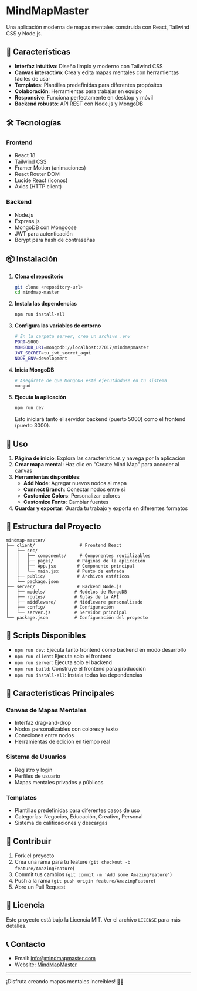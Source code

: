 # MindMapMaster

Una aplicación moderna de mapas mentales construida con React, Tailwind CSS y Node.js.

## 🚀 Características

- **Interfaz intuitiva**: Diseño limpio y moderno con Tailwind CSS
- **Canvas interactivo**: Crea y edita mapas mentales con herramientas fáciles de usar
- **Templates**: Plantillas predefinidas para diferentes propósitos
- **Colaboración**: Herramientas para trabajar en equipo
- **Responsive**: Funciona perfectamente en desktop y móvil
- **Backend robusto**: API REST con Node.js y MongoDB

## 🛠️ Tecnologías

### Frontend
- React 18
- Tailwind CSS
- Framer Motion (animaciones)
- React Router DOM
- Lucide React (iconos)
- Axios (HTTP client)

### Backend
- Node.js
- Express.js
- MongoDB con Mongoose
- JWT para autenticación
- Bcrypt para hash de contraseñas

## 📦 Instalación

1. **Clona el repositorio**
   ```bash
   git clone <repository-url>
   cd mindmap-master
   ```

2. **Instala las dependencias**
   ```bash
   npm run install-all
   ```

3. **Configura las variables de entorno**
   ```bash
   # En la carpeta server, crea un archivo .env
   PORT=5000
   MONGODB_URI=mongodb://localhost:27017/mindmapmaster
   JWT_SECRET=tu_jwt_secret_aqui
   NODE_ENV=development
   ```

4. **Inicia MongoDB**
   ```bash
   # Asegúrate de que MongoDB esté ejecutándose en tu sistema
   mongod
   ```

5. **Ejecuta la aplicación**
   ```bash
   npm run dev
   ```

   Esto iniciará tanto el servidor backend (puerto 5000) como el frontend (puerto 3000).

## 🎯 Uso

1. **Página de inicio**: Explora las características y navega por la aplicación
2. **Crear mapa mental**: Haz clic en "Create Mind Map" para acceder al canvas
3. **Herramientas disponibles**:
   - **Add Node**: Agregar nuevos nodos al mapa
   - **Connect Branch**: Conectar nodos entre sí
   - **Customize Colors**: Personalizar colores
   - **Customize Fonts**: Cambiar fuentes
4. **Guardar y exportar**: Guarda tu trabajo y exporta en diferentes formatos

## 📁 Estructura del Proyecto

```
mindmap-master/
├── client/                 # Frontend React
│   ├── src/
│   │   ├── components/     # Componentes reutilizables
│   │   ├── pages/         # Páginas de la aplicación
│   │   ├── App.jsx        # Componente principal
│   │   └── main.jsx       # Punto de entrada
│   ├── public/            # Archivos estáticos
│   └── package.json
├── server/                # Backend Node.js
│   ├── models/           # Modelos de MongoDB
│   ├── routes/           # Rutas de la API
│   ├── middleware/       # Middleware personalizado
│   ├── config/           # Configuración
│   └── server.js         # Servidor principal
└── package.json          # Configuración del proyecto
```

## 🔧 Scripts Disponibles

- `npm run dev`: Ejecuta tanto frontend como backend en modo desarrollo
- `npm run client`: Ejecuta solo el frontend
- `npm run server`: Ejecuta solo el backend
- `npm run build`: Construye el frontend para producción
- `npm run install-all`: Instala todas las dependencias

## 🌟 Características Principales

### Canvas de Mapas Mentales
- Interfaz drag-and-drop
- Nodos personalizables con colores y texto
- Conexiones entre nodos
- Herramientas de edición en tiempo real

### Sistema de Usuarios
- Registro y login
- Perfiles de usuario
- Mapas mentales privados y públicos

### Templates
- Plantillas predefinidas para diferentes casos de uso
- Categorías: Negocios, Educación, Creativo, Personal
- Sistema de calificaciones y descargas

## 🤝 Contribuir

1. Fork el proyecto
2. Crea una rama para tu feature (`git checkout -b feature/AmazingFeature`)
3. Commit tus cambios (`git commit -m 'Add some AmazingFeature'`)
4. Push a la rama (`git push origin feature/AmazingFeature`)
5. Abre un Pull Request

## 📄 Licencia

Este proyecto está bajo la Licencia MIT. Ver el archivo `LICENSE` para más detalles.

## 📞 Contacto

- Email: info@mindmapmaster.com
- Website: [MindMapMaster](https://mindmapmaster.com)

---

¡Disfruta creando mapas mentales increíbles! 🧠✨




